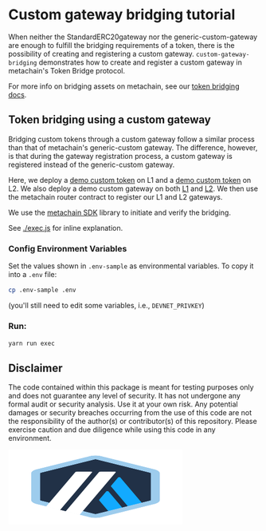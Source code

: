 # Custom gateway bridging tutorial

When neither the StandardERC20gateway nor the generic-custom-gateway are enough to fulfill the bridging requirements of a token, there is the possibility of creating and registering a custom gateway. `custom-gateway-bridging` demonstrates how to create and register a custom gateway in metachain's Token Bridge protocol.

For more info on bridging assets on metachain, see our [token bridging docs](https://developer.metachain-i.co/asset-bridging).

## Token bridging using a custom gateway

Bridging custom tokens through a custom gateway follow a similar process than that of metachain's generic-custom gateway. The difference, however, is that during the gateway registration process, a custom gateway is registered instead of the generic-custom gateway.

Here, we deploy a [demo custom token](./contracts/L1Token.sol) on L1 and a [demo custom token](./contracts/L2Token.sol) on L2. We also deploy a demo custom gateway on both [L1](./contracts/L1CustomGateway.sol) and [L2](./contracts/L2CustomGateway.sol). We then use the metachain router contract to register our L1 and L2 gateways.

We use the [metachain SDK](https://github.com/META-MetaChain/metachain-sdk) library to initiate and verify the bridging.

See [./exec.js](./scripts/exec.js) for inline explanation.

### Config Environment Variables

Set the values shown in `.env-sample` as environmental variables. To copy it into a `.env` file:

```bash
cp .env-sample .env
```

(you'll still need to edit some variables, i.e., `DEVNET_PRIVKEY`)

### Run:

```
yarn run exec
```

## Disclaimer

The code contained within this package is meant for testing purposes only and does not guarantee any level of security. It has not undergone any formal audit or security analysis. Use it at your own risk. Any potential damages or security breaches occurring from the use of this code are not the responsibility of the author(s) or contributor(s) of this repository. Please exercise caution and due diligence while using this code in any environment.

<p align="left">
  <img width="350" height="150" src= "../../assets/logo.svg" />
</p>